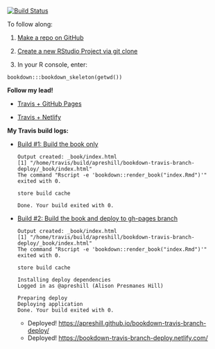 [![Build Status](https://travis-ci.com/apreshill/bookdown-travis-branch-deploy.svg?branch=master)](https://travis-ci.com/apreshill/bookdown-travis-branch-deploy)

To follow along:

1. [Make a repo on GitHub](https://happygitwithr.com/new-github-first.html#make-a-repo-on-github-2)

1. [Create a new RStudio Project via git clone](https://happygitwithr.com/new-github-first.html#new-rstudio-project-via-git-clone)

1. In your R console, enter:

```
bookdown:::bookdown_skeleton(getwd())
```

**Follow my lead!**

+ [Travis + GitHub Pages](https://musing-aryabhata-b16338.netlify.com/travis-ghpages.html)

+ [Travis + Netlify](https://musing-aryabhata-b16338.netlify.com/travis-netlify.html)

**My Travis build logs:**

+ [Build #1: Build the book only](https://travis-ci.com/apreshill/bookdown-travis-branch-deploy/builds/98667100)

  ```
  Output created: _book/index.html
  [1] "/home/travis/build/apreshill/bookdown-travis-branch-deploy/_book/index.html"
  The command "Rscript -e 'bookdown::render_book("index.Rmd")'" exited with 0.
  
  store build cache
  
  Done. Your build exited with 0.
  ```

+ [Build #2: Build the book and deploy to gh-pages branch](https://travis-ci.com/apreshill/bookdown-travis-branch-deploy/builds/98668547)

  ```
  Output created: _book/index.html
  [1] "/home/travis/build/apreshill/bookdown-travis-branch-deploy/_book/index.html"
  The command "Rscript -e 'bookdown::render_book("index.Rmd")'" exited with 0.
  
  store build cache
  
  Installing deploy dependencies
  Logged in as @apreshill (Alison Presmanes Hill)
  
  Preparing deploy
  Deploying application
  Done. Your build exited with 0.
  ```
  
  + Deployed! https://apreshill.github.io/bookdown-travis-branch-deploy/
  + Deployed! https://bookdown-travis-branch-deploy.netlify.com/